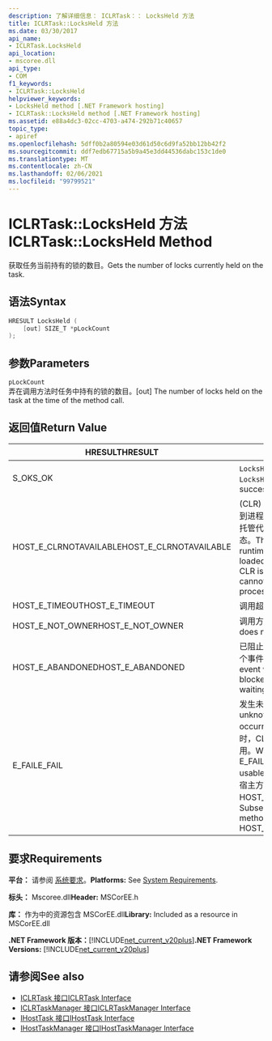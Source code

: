 ```yaml
---
description: 了解详细信息： ICLRTask：： LocksHeld 方法
title: ICLRTask::LocksHeld 方法
ms.date: 03/30/2017
api_name:
- ICLRTask.LocksHeld
api_location:
- mscoree.dll
api_type:
- COM
f1_keywords:
- ICLRTask::LocksHeld
helpviewer_keywords:
- LocksHeld method [.NET Framework hosting]
- ICLRTask::LocksHeld method [.NET Framework hosting]
ms.assetid: e88a4dc3-02cc-4703-a474-292b71c40657
topic_type:
- apiref
ms.openlocfilehash: 5dff0b2a80594e03d61d50c6d9fa52bb12bb42f2
ms.sourcegitcommit: ddf7edb67715a5b9a45e3dd44536dabc153c1de0
ms.translationtype: MT
ms.contentlocale: zh-CN
ms.lasthandoff: 02/06/2021
ms.locfileid: "99799521"
---
```

# <a name="iclrtasklocksheld-method"></a><span data-ttu-id="44445-103">ICLRTask::LocksHeld 方法</span><span class="sxs-lookup"><span data-stu-id="44445-103">ICLRTask::LocksHeld Method</span></span>

<span data-ttu-id="44445-104">获取任务当前持有的锁的数目。</span><span class="sxs-lookup"><span data-stu-id="44445-104">Gets the number of locks currently held on the task.</span></span>  
  
## <a name="syntax"></a><span data-ttu-id="44445-105">语法</span><span class="sxs-lookup"><span data-stu-id="44445-105">Syntax</span></span>  
  
```cpp  
HRESULT LocksHeld (  
    [out] SIZE_T *pLockCount  
);  
```  
  
## <a name="parameters"></a><span data-ttu-id="44445-106">参数</span><span class="sxs-lookup"><span data-stu-id="44445-106">Parameters</span></span>  

 `pLockCount`  
 <span data-ttu-id="44445-107">弄在调用方法时任务中持有的锁的数目。</span><span class="sxs-lookup"><span data-stu-id="44445-107">[out] The number of locks held on the task at the time of the method call.</span></span>  
  
## <a name="return-value"></a><span data-ttu-id="44445-108">返回值</span><span class="sxs-lookup"><span data-stu-id="44445-108">Return Value</span></span>  
  
|<span data-ttu-id="44445-109">HRESULT</span><span class="sxs-lookup"><span data-stu-id="44445-109">HRESULT</span></span>|<span data-ttu-id="44445-110">说明</span><span class="sxs-lookup"><span data-stu-id="44445-110">Description</span></span>|  
|-------------|-----------------|  
|<span data-ttu-id="44445-111">S_OK</span><span class="sxs-lookup"><span data-stu-id="44445-111">S_OK</span></span>|<span data-ttu-id="44445-112">`LocksHeld` 已成功返回。</span><span class="sxs-lookup"><span data-stu-id="44445-112">`LocksHeld` returned successfully.</span></span>|  
|<span data-ttu-id="44445-113">HOST_E_CLRNOTAVAILABLE</span><span class="sxs-lookup"><span data-stu-id="44445-113">HOST_E_CLRNOTAVAILABLE</span></span>|<span data-ttu-id="44445-114"> (CLR) 的公共语言运行时未加载到进程中，或 CLR 处于无法运行托管代码或成功处理调用的状态。</span><span class="sxs-lookup"><span data-stu-id="44445-114">The common language runtime (CLR) has not been loaded into a process, or the CLR is in a state in which it cannot run managed code or process the call successfully.</span></span>|  
|<span data-ttu-id="44445-115">HOST_E_TIMEOUT</span><span class="sxs-lookup"><span data-stu-id="44445-115">HOST_E_TIMEOUT</span></span>|<span data-ttu-id="44445-116">调用超时。</span><span class="sxs-lookup"><span data-stu-id="44445-116">The call timed out.</span></span>|  
|<span data-ttu-id="44445-117">HOST_E_NOT_OWNER</span><span class="sxs-lookup"><span data-stu-id="44445-117">HOST_E_NOT_OWNER</span></span>|<span data-ttu-id="44445-118">调用方不拥有该锁。</span><span class="sxs-lookup"><span data-stu-id="44445-118">The caller does not own the lock.</span></span>|  
|<span data-ttu-id="44445-119">HOST_E_ABANDONED</span><span class="sxs-lookup"><span data-stu-id="44445-119">HOST_E_ABANDONED</span></span>|<span data-ttu-id="44445-120">已阻止的线程或纤程正在等待某个事件时，该事件被取消。</span><span class="sxs-lookup"><span data-stu-id="44445-120">An event was canceled while a blocked thread or fiber was waiting on it.</span></span>|  
|<span data-ttu-id="44445-121">E_FAIL</span><span class="sxs-lookup"><span data-stu-id="44445-121">E_FAIL</span></span>|<span data-ttu-id="44445-122">发生未知的灾难性故障。</span><span class="sxs-lookup"><span data-stu-id="44445-122">An unknown catastrophic failure occurred.</span></span> <span data-ttu-id="44445-123">当方法返回 E_FAIL 时，CLR 在该进程内将不再可用。</span><span class="sxs-lookup"><span data-stu-id="44445-123">When a method returns E_FAIL, the CLR is no longer usable within the process.</span></span> <span data-ttu-id="44445-124">对宿主方法的后续调用会返回 HOST_E_CLRNOTAVAILABLE。</span><span class="sxs-lookup"><span data-stu-id="44445-124">Subsequent calls to hosting methods return HOST_E_CLRNOTAVAILABLE.</span></span>|  
  
## <a name="requirements"></a><span data-ttu-id="44445-125">要求</span><span class="sxs-lookup"><span data-stu-id="44445-125">Requirements</span></span>  

 <span data-ttu-id="44445-126">**平台：** 请参阅 [系统要求](../../get-started/system-requirements.md)。</span><span class="sxs-lookup"><span data-stu-id="44445-126">**Platforms:** See [System Requirements](../../get-started/system-requirements.md).</span></span>  
  
 <span data-ttu-id="44445-127">**标头：** Mscoree.dll</span><span class="sxs-lookup"><span data-stu-id="44445-127">**Header:** MSCorEE.h</span></span>  
  
 <span data-ttu-id="44445-128">**库：** 作为中的资源包含 MSCorEE.dll</span><span class="sxs-lookup"><span data-stu-id="44445-128">**Library:** Included as a resource in MSCorEE.dll</span></span>  
  
 <span data-ttu-id="44445-129">**.NET Framework 版本：**[!INCLUDE[net_current_v20plus](../../../../includes/net-current-v20plus-md.md)]</span><span class="sxs-lookup"><span data-stu-id="44445-129">**.NET Framework Versions:** [!INCLUDE[net_current_v20plus](../../../../includes/net-current-v20plus-md.md)]</span></span>  
  
## <a name="see-also"></a><span data-ttu-id="44445-130">请参阅</span><span class="sxs-lookup"><span data-stu-id="44445-130">See also</span></span>

- [<span data-ttu-id="44445-131">ICLRTask 接口</span><span class="sxs-lookup"><span data-stu-id="44445-131">ICLRTask Interface</span></span>](iclrtask-interface.md)
- [<span data-ttu-id="44445-132">ICLRTaskManager 接口</span><span class="sxs-lookup"><span data-stu-id="44445-132">ICLRTaskManager Interface</span></span>](iclrtaskmanager-interface.md)
- [<span data-ttu-id="44445-133">IHostTask 接口</span><span class="sxs-lookup"><span data-stu-id="44445-133">IHostTask Interface</span></span>](ihosttask-interface.md)
- [<span data-ttu-id="44445-134">IHostTaskManager 接口</span><span class="sxs-lookup"><span data-stu-id="44445-134">IHostTaskManager Interface</span></span>](ihosttaskmanager-interface.md)
